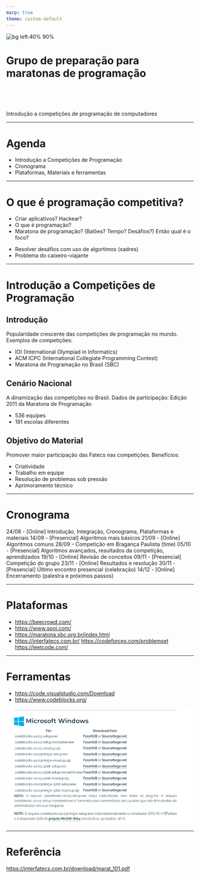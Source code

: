 ```yaml
---
marp: true
theme: custom-default
---
```


<!-- _backgroundImage: url('./img/hero-background.svg') -->

![bg left:40% 90%](./img/logoFatec.svg)
# **Grupo de preparação para maratonas de programação**

<br>
<br>
<br>

Introdução a competições de programação de computadores

---

# Agenda

- Introdução a Competições de Programação
- Cronograma
- Plataformas, Materiais e ferramentas

---

# O que é programação competitiva?

- Criar aplicativos? Hackear?
- O que é programação?
- Maratona de programação? (Balões? Tempo? Desáfios?) Então qual é o foco?
<!-- - Olimpiadas de Matemáticas...? -->
- Resolver desáfios com uso de algortimos (xadres)
- Problema do caixeiro-viajante

<!-- SBC - ISPC -  -->


---

# Introdução a Competições de Programação

## Introdução

Popularidade crescente das competições de programação no mundo.
Exemplos de competições:
- IOI (International Olympiad in Informatics)
- ACM ICPC (International Collegiate Programming Contest)
- Maratona de Programação no Brasil (SBC)

## Cenário Nacional

A dinamização das competições no Brasil.
Dados de participação: Edição 2011 da Maratona de Programação
- 536 equipes
- 191 escolas diferentes

## Objetivo do Material

Promover maior participação das Fatecs nas competições.
Benefícios:
- Criatividade
- Trabalho em equipe
- Resolução de problemas sob pressão
- Aprimoramento técnico

---

# Cronograma

24/08 - [Online] Introdução, Integração, Cronograma, Plataformas e materiais 
14/09 - [Presencial] Algoritmos mais básicos 
21/09 - [Online] Algoritmos comuns 
28/09 - Competição em Bragança Paulista (time) 
05/10 - [Presencial] Algoritmos avançados, resultados da competição, aprendizados 
19/10 - [Online] Revisão de conceitos 
09/11 - [Presencial] Competição do grupo 
23/11 - [Online] Resultados e resolução 
30/11 - [Presencial] Último encontro presencial (celebração) 
14/12 - [Online] Encerramento (palestra e próximos passos) 

---

# Plataformas

- https://beecrowd.com/
- https://www.spoj.com/
- https://maratona.sbc.org.br/index.html
- https://interfatecs.com.br/
https://codeforces.com/problemset
https://leetcode.com/

---

# Ferramentas

- https://code.visualstudio.com/Download
- https://www.codeblocks.org/

![alt text](image.png)
<!-- https://www.digitalocean.com/community/tutorials/c-compiler-windows-gcc -->

---

# Referência

https://interfatecs.com.br/download/marat_101.pdf
